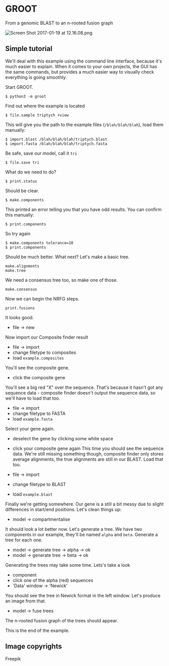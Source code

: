 GROOT
=====
From a genomic BLAST to an n-rooted fusion graph

![Screen Shot 2017-01-19 at 12.16.08.png](https://bitbucket.org/repo/BLKbyp/images/3678596765-Screen%20Shot%202017-01-19%20at%2012.16.08.png)


Simple tutorial
---------------
We'll deal with this example using the command line interface, because it's much easier to explain.
When it comes to your own projects, the GUI has the same commands, but provides a much easier way to visually check everything is going smoothly.

Start GROOT.

```
$ python3 -m groot
```

Find out where the example is located

```
$ file.sample triptych +view
```

This will give you the path to the example files (`/blah/blah/blah`), load them manually:
```
$ import.blast /blah/blah/blah/triptych.blast
$ import.fasta /blah/blah/blah/triptych.fasta 
```

Be safe, save our model, call it `tri`

```
$ file.save tri
```

What do we need to do?

```
$ print.status
```

Should be clear.

```
$ make.components
```

This printed an error telling you that you have odd results. You can confirm this manually:

```
$ print.components
```

So try again

```
$ make.components tolerance=10
$ print.components
```

Should be much better. What next? Let's make a basic tree.

```
make.alignments
make.tree
```

We need a consensus tree too, so make one of those.

```
make.consensus
```

Now we can begin the NRFG steps.

```
print.fusions
```

It looks good.




* file -> new
    
Now import our Composite finder result

* file -> import
* change filetype to composites
* load `example.composites`

You'll see the composite gene.

* click the composite gene

You'll see a big red "X" over the sequence. That's because it hasn't got any sequence data - composite finder doesn't output the sequence data, so we'll have to load that too.
 
* file -> import
* change filetype to FASTA
* load `example.fasta`

Select your gene again.

* deselect the gene by clicking some white space
* click your composite gene again
This time you should see the sequence data.
We're still missing something though, composite finder only stores average alignments, the true alignments are still in our BLAST. Load that too.
 
* file -> import
* change filetype to BLAST
* load `example.blast`

Finally we're getting somewhere.
Our gene is a still a bit messy due to slight differences in start/end positions.
Let's clean things up:

* model -> compartmentalise

It should look a lot better now.
Let's generate a tree.
We have two components in our example, they'll be named `alpha` and `beta`.
Generate a tree for each one.

* model -> generate tree -> alpha -> ok
* model -> generate tree -> beta -> ok

Generating the trees may take some time.
Lets's take a look

* component
* click one of the alpha (red) sequences
* 'Data' window -> 'Newick'

You should see the tree in Newick format in the left window.
Let's produce an image from that.

* model -> fuse trees

The n-rooted fusion graph of the trees should appear.

This is the end of the example.

Image copyrights
----------------

Freepik
